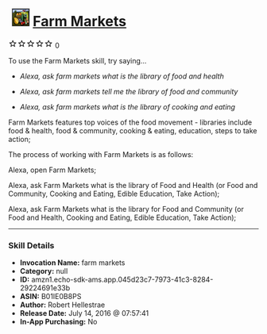 # &nbsp;<img src="skill_icon" alt="Farm Markets icon" width="36"> [Farm Markets](http://alexa.amazon.com/#skills/amzn1.echo-sdk-ams.app.045d23c7-7973-41c3-8284-29224691e33b)
![0 stars](../../images/ic_star_border_black_18dp_1x.png)![0 stars](../../images/ic_star_border_black_18dp_1x.png)![0 stars](../../images/ic_star_border_black_18dp_1x.png)![0 stars](../../images/ic_star_border_black_18dp_1x.png)![0 stars](../../images/ic_star_border_black_18dp_1x.png) 0

To use the Farm Markets skill, try saying...

* *Alexa, ask farm markets what is the library of food and health*

* *Alexa, ask farm markets tell me the library of food and community*

* *Alexa, ask farm markets what is the library of cooking and eating*

Farm Markets features top voices of the food movement - libraries include food & health, food & community, cooking & eating, education, steps to take action;

The process of working with Farm Markets is as follows: 

Alexa, open Farm Markets; 

Alexa, ask Farm Markets what is the library of Food and Health (or Food and Community, Cooking and Eating, Edible Education, Take Action);

Alexa, ask Farm Markets what is the library for Food and Community (or Food and Health, Cooking and Eating, Edible Education, Take Action);

***

### Skill Details

* **Invocation Name:** farm markets
* **Category:** null
* **ID:** amzn1.echo-sdk-ams.app.045d23c7-7973-41c3-8284-29224691e33b
* **ASIN:** B01IE0B8PS
* **Author:** Robert Hellestrae
* **Release Date:** July 14, 2016 @ 07:57:41
* **In-App Purchasing:** No
